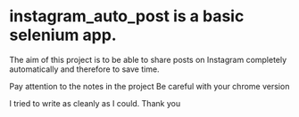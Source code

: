 # instagram_auto_post is a basic selenium app. 
The aim of this project is to be able to share posts on Instagram completely automatically and therefore to save time.

Pay attention to the notes in the project
Be careful with your chrome version

I tried to write as cleanly as I could. Thank you
